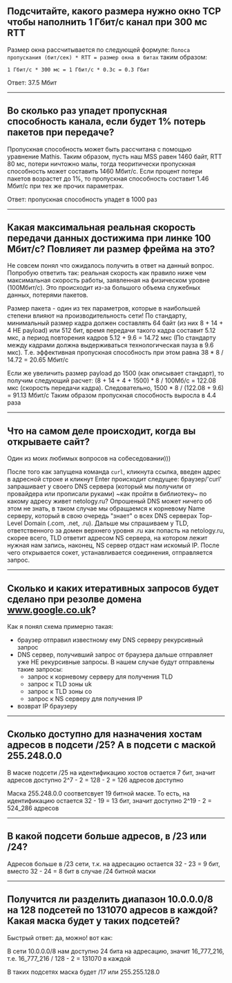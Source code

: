 ## Подсчитайте, какого размера нужно окно TCP чтобы наполнить 1 Гбит/с канал при 300 мс RTT

Размер окна рассчитывается по следующей формуле:
`Полоса пропускания (бит/сек) * RTT = размер окна в битах`
таким образом:

`1 Гбит/с * 300 мс = 1 Гбит/с * 0.3с = 0.3 Гбит`

Ответ: 37.5 Мбит

---

## Во сколько раз упадет пропускная способность канала, если будет 1% потерь пакетов при передаче?

Пропускная способность может быть рассчитана с помощью уравнение Mathis. Таким образом, пусть наш MSS равен 1460 байт, RTT 80 мс, потери ничтожно малы, тогда теоритически пропускная способность может составить 1460 Мбит/с. Если процент потери пакетов возрастет до 1%, то пропускная способность составит 1.46 Мбит/с при тех же прочих параметрах.

Ответ: пропускная способность упадет в 1000 раз

---

## Какая максимальная реальная скорость передачи данных достижима при линке 100 Мбит/с? Повлияет ли размер фрейма на это?

Не совсем понял что ожидалось получить в ответ на данный вопрос. Попробую ответить так: реальная скорость как правило ниже чем максимальная скорость работы, заявленная на физическом уровне (100Мбит/с). Это происходит из-за большого объема служебных данных, потерями пакетов.

Размер пакета - один из тех параметров, которые в наибольшей степени влияют на производительность сети!
По стандарту, минимальный размер кадра должен составлять 64 байт (из них 8 + 14 + 4 НЕ payload) или 512 бит, время передачи такого кадра составит 5.12 мкс, а период повторения кадров 5.12 + 9.6 = 14.72 мкс (По стандарту между кадрами должна выдерживаться технологическая пауза в 9.6 мкс). Т.е. эффективная пропускная способность при этом равна 38 * 8 / 14.72 = 20.65 Мбит/с

Если же увеличить размер payload до 1500 (как описывает стандарт), то получим следующий расчет: (8 + 14 + 4 + 1500) * 8 / 100Мб/с = 122.08 мкс (скорость передачи кадра). Следовательно, 1500 * 8 / (122.08 + 9.6) = 91.13 Мбит/с
Таким образом пропускная способность выросла в 4.4 раза

---

## Что на самом деле происходит, когда вы открываете сайт?

Один из моих любимых вопросов на собеседовании)))

После того как запущена команда `curl`, кликнута ссылка, введен адрес в адресной строке и кликнут Enter происходит следущее:
браузер/'curl' запрашивает у своего DNS сервера (который мы получили от провайдера или прописали руками) ~как пройти в библиотеку~ по какому адресу живет netology.ru? Опрошеный DNS может ничего об этом не знать, в таком случае мы обращаемся к корневому Name серверу, который в свою очередь "знает" о всех DNS серверах Top-Level Domain (.com, .net, .ru). Дальше мы спрашиваем у TLD, ответственного за домен верхнего уровня .ru как попасть на netology.ru, скорее всего, TLD ответит адресом NS сервера, на котором лежит нужная нам запись, наконец, NS сервер отдаст нам искомый IP. После чего открывается сокет, устанавливается соединения, отправляется запрос.

---

## Сколько и каких итеративных запросов будет сделано при резолве домена www.google.co.uk?

Как я понял схема примерно такая:
- браузер отправил известному ему DNS серверу рекурсивный запрос
- DNS сервер, получивший запрос от браузера дальше отправляет уже НЕ рекурсивные запросы. В нашем случае будут отправлены такие запросы:
  - запрос к корневому серверу для получения TLD
  - запрос к TLD зоны uk
  - запрос к TLD зоны co
  - запрос к NS серверу для получения IP
- возврат IP браузеру

---

## Сколько доступно для назначения хостам адресов в подсети /25? А в подсети с маской 255.248.0.0

В маске подсети /25 на идентификацию хостов остается 7 бит, значит адресов доступно 2^7 - 2 = 128 - 2 = 126 адресов доступно

Маска 255.248.0.0 соответсвует 19 битной маске. То есть, на идентификацию остается 32 - 19 = 13 бит, значит доступно 2^19 - 2 = 524_286 адресов

---

## В какой подсети больше адресов, в /23 или /24?

Адресов больше в /23 сети, т.к. на адресацию остается 32 - 23 = 9 бит, вместо 32 - 24 = 8 бит в случае /24 битной маски

---

## Получится ли разделить диапазон 10.0.0.0/8 на 128 подсетей по 131070 адресов в каждой? Какая маска будет у таких подсетей?

Быстрый ответ: да, можно! вот как:

В сети 10.0.0.0/8 нам доступно 24 бита на адресацию, значит 16_777_216, т.е. 16_777_216 / 128 - 2 = 131070 в каждой

В таких подсетях маска будет /17 или 255.255.128.0

